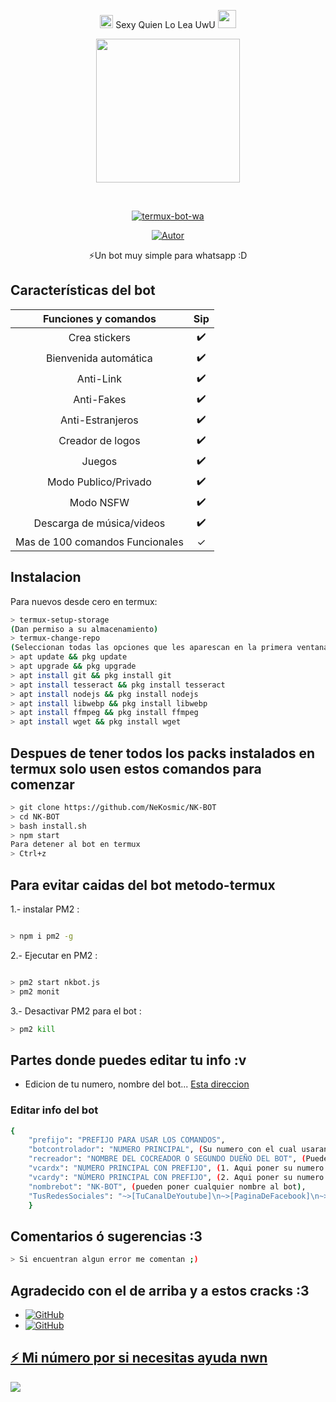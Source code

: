 <P align="center">
<img src="https://i.gifer.com/origin/84/84b7d7e62befb51f831bc0ed938c8742.gif" width="21px"> Sexy Quien Lo Lea UwU <img src="https://thumbs.gfycat.com/AdolescentAgileCoqui-size_restricted.gif" width="29px">
 <P align="center">
<img src="https://giffiles.alphacoders.com/152/15268.gif" width="230" height="230"/>
</p>
<br>

<p align="center">
<a href="#"><img title="termux-bot-wa" src="https://img.shields.io/badge/-TERMUX--BOT--WA-green?colorA=%23ff0000&colorB=%23017e40&style=for-the-badge"></a>
</p>
<p align="center">
<a href="https://github.com/NeKosmic"><img title="Autor" src="https://img.shields.io/badge/Autor-Matt_M-orange?style=for-the-badge&logo=github"></a>
</p>
 
</details>
<P align="center">
⚡Un bot muy simple para whatsapp :D

</p>

## Características del bot 
|  Funciones y comandos  |                                           Sip |
| :---------------------------------------------: | :-----------: |
| Crea stickers|✔️|
| Bienvenida automática|✔️|
| Anti-Link|✔️|
| Anti-Fakes|✔️|
| Anti-Estranjeros|✔️|
| Creador de logos|✔️|
| Juegos|✔️|
| Modo Publico/Privado|✔️|
| Modo NSFW|✔️|
| Descarga de música/videos|✔️|
| Mas de 100 comandos Funcionales|✓|

## Instalacion
Para nuevos desde cero en termux:
```bash
> termux-setup-storage
(Dan permiso a su almacenamiento)
> termux-change-repo
(Seleccionan todas las opciones que les aparescan en la primera ventana/En la segunda ventana seleccionan la opcion que contenga la letra 'termux.mentality.rip' )
> apt update && pkg update
> apt upgrade && pkg upgrade
> apt install git && pkg install git
> apt install tesseract && pkg install tesseract
> apt install nodejs && pkg install nodejs
> apt install libwebp && pkg install libwebp
> apt install ffmpeg && pkg install ffmpeg
> apt install wget && pkg install wget

```
## Despues de tener todos los packs instalados en termux solo usen estos comandos para comenzar
```bash
> git clone https://github.com/NeKosmic/NK-BOT 
> cd NK-BOT
> bash install.sh
> npm start
Para detener al bot en termux
> Ctrl+z
```
## Para evitar caidas del bot metodo-termux

1.- instalar PM2 :
```bash

> npm i pm2 -g  
```  

2.- Ejecutar en PM2 :
```bash 

> pm2 start nkbot.js  
> pm2 monit    
```

3.- Desactivar PM2 para el bot :
```bash
> pm2 kill    

```
## Partes donde puedes editar tu info :v
- Edicion de tu numero, nombre del bot... [Esta direccion](https://github.com/NeKosmic/NK-BOT/blob/main/informacion.json)

### Editar info del bot

```bash
{
    "prefijo": "PREFIJO PARA USAR LOS COMANDOS",
    "botcontrolador": "NUMERO PRINCIPAL", (Su numero con el cual usaran al bot por completo),
    "recreador": "NOMBRE DEL COCREADOR O SEGUNDO DUEÑO DEL BOT", (Pueden poner su nombre ú apodo ;v)
    "vcardx": "NUMERO PRINCIPAL CON PREFIJO", (1. Aqui poner su numero con el prefijo de su pais correspondiente, Ejm: "+51995386439"),
    "vcardy": "NÚMERO PRINCIPAL CON PREFIJO", (2. Aqui poner su numero con el prefijo de su pais correspondiente, Ejm: "+51 995 386 439"),
    "nombrebot": "NK-BOT", (pueden poner cualquier nombre al bot),
    "TusRedesSociales": "~>[TuCanalDeYoutube]\n~>[PaginaDeFacebook]\n~>[TusOtrasRedesSociales...]"
    }
```

## Comentarios ó sugerencias :3

```bash
> Si encuentran algun error me comentan ;)
```

## Agradecido con el de arriba y a estos cracks :3

* <a href="https://github.com/adiwajshing/Baileys"><img alt="GitHub" src="https://img.shields.io/badge/adiwajshing/Baileys%20-%23121011.svg?&style=for-the-badge&logo=github&logoColor=white">
* <a href="https://github.com/MhankBarBar"><img alt="GitHub" src="https://img.shields.io/badge/MhankBarBar%20-%23121011.svg?&style=for-the-badge&logo=github&logoColor=white">
</p>

## ⚡ Mi número por si necesitas ayuda nwn

<a href="https://wa.me/51995386439?text=Wenas...+deseo+aprender+instalar+al+bot"><img src="https://img.shields.io/badge/WhatsApp-25D366?style=for-the-badge&logo=whatsapp&logoColor=white" />

